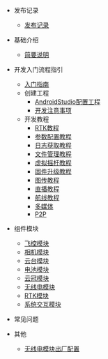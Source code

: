 - 发布记录
	- [发布记录](note/发布记录.md)

- 基础介绍
	- [简要说明](base/SDK简要说明.md)

- 开发入门流程指引
	- [入门指南](guide/DevelopmentGuide.md)
	- 创建工程
		- [AndroidStudio配置工程](guide/AndroidStudioGuide.md)
		- [开发注意事项](guide/MattersNeedAttention.md)
	- 开发教程
		- [RTK教程](guide/module/RTK.md)
		- [参数配置教程](guide/module/ParamConfig.md)
		- [日志获取教程](guide/module/LogcatConfig.md)
		- [文件管理教程](guide/module/FileManager.md)
		- [虚拟摇杆教程](guide/module/VirtualStick.md)
		- [固件升级教程]()
		- [图传教程]()
		- [直播教程]()
		- [航线教程]()
		- [多媒体]()
		- [P2P]()

- 组件模块
	- [飞控模块](component/fc/all.md)
	- [相机模块](component/camera/all.md)
	- [云台模块](component/gimbal/all.md)
	- [电池模块](component/battery/all.md)
	- [云冠模块](component/crest/all.md)
	- [无线电模块](component/airlink/all.md)
	- [RTK模块](component/rtk/all.md)
	- [系统交互模块](component/system/all.md)

- 常见问题
- 其他
	- [无线电模块出厂配置](other/WirelessConfigureGuide.md)
